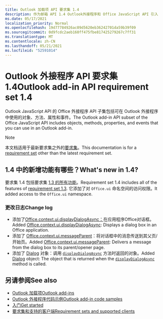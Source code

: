 ```yaml
---
title: Outlook 加载项 API 要求集 1.4
description: 作为邮箱 API 1.4 Outlook外接程序和 Office JavaScript API 引入的功能和 API。
ms.date: 05/17/2021
localization_priority: Normal
ms.openlocfilehash: 19d77784926ac09d5620eb36242701da59b39f09
ms.sourcegitcommit: 0d9fcdc2aeb160ff475fbe817425279267c7ff31
ms.translationtype: MT
ms.contentlocale: zh-CN
ms.lasthandoff: 05/21/2021
ms.locfileid: "52591014"
---
```

# <a name="outlook-add-in-api-requirement-set-14"></a><span data-ttu-id="56b65-103">Outlook 外接程序 API 要求集 1.4</span><span class="sxs-lookup"><span data-stu-id="56b65-103">Outlook add-in API requirement set 1.4</span></span>

<span data-ttu-id="56b65-104">Outlook JavaScript API 的 Office 外接程序 API 子集包括可在 Outlook 外接程序中使用的对象、方法、属性和事件。</span><span class="sxs-lookup"><span data-stu-id="56b65-104">The Outlook add-in API subset of the Office JavaScript API includes objects, methods, properties, and events that you can use in an Outlook add-in.</span></span>

> [!NOTE]
> <span data-ttu-id="56b65-105">本文档适用于最新要求集之外的[要求集](../../requirement-sets/outlook-api-requirement-sets.md)。</span><span class="sxs-lookup"><span data-stu-id="56b65-105">This documentation is for a [requirement set](../../requirement-sets/outlook-api-requirement-sets.md) other than the latest requirement set.</span></span>

## <a name="whats-new-in-14"></a><span data-ttu-id="56b65-106">1.4 中的新增功能有哪些？</span><span class="sxs-lookup"><span data-stu-id="56b65-106">What's new in 1.4?</span></span>

<span data-ttu-id="56b65-107">要求集 1.4 包括要求集 [1.3 的所有功能](../requirement-set-1.3/outlook-requirement-set-1.3.md)。</span><span class="sxs-lookup"><span data-stu-id="56b65-107">Requirement set 1.4 includes all of the features of [requirement set 1.3](../requirement-set-1.3/outlook-requirement-set-1.3.md).</span></span> <span data-ttu-id="56b65-108">它添加了对 `Office.ui` 命名空间的访问权限。</span><span class="sxs-lookup"><span data-stu-id="56b65-108">It added access to the `Office.ui` namespace.</span></span>

### <a name="change-log"></a><span data-ttu-id="56b65-109">更改日志</span><span class="sxs-lookup"><span data-stu-id="56b65-109">Change log</span></span>

- <span data-ttu-id="56b65-110">添加了[Office.context.ui.displayDialogAsync：](/javascript/api/office/office.ui#displaydialogasync-startaddress--options--callback-)在应用程序Office对话框。</span><span class="sxs-lookup"><span data-stu-id="56b65-110">Added [Office.context.ui.displayDialogAsync](/javascript/api/office/office.ui#displaydialogasync-startaddress--options--callback-): Displays a dialog box in an Office application.</span></span>
- <span data-ttu-id="56b65-111">添加了 [Office.context.ui.messageParent](/javascript/api/office/office.ui#messageparent-message-)：将对话框中的消息传送到其父页/开始页。</span><span class="sxs-lookup"><span data-stu-id="56b65-111">Added [Office.context.ui.messageParent](/javascript/api/office/office.ui#messageparent-message-): Delivers a message from the dialog box to its parent/opener page.</span></span>
- <span data-ttu-id="56b65-112">添加了 [Dialog](/javascript/api/office/office.dialog) 对象：调用 [`displayDialogAsync`](/javascript/api/office/office.ui#displaydialogasync-startaddress--options--callback-) 方法时返回的对象。</span><span class="sxs-lookup"><span data-stu-id="56b65-112">Added [Dialog](/javascript/api/office/office.dialog) object: The object that is returned when the [`displayDialogAsync`](/javascript/api/office/office.ui#displaydialogasync-startaddress--options--callback-) method is called.</span></span>

## <a name="see-also"></a><span data-ttu-id="56b65-113">另请参阅</span><span class="sxs-lookup"><span data-stu-id="56b65-113">See also</span></span>

- [<span data-ttu-id="56b65-114">Outlook 加载项</span><span class="sxs-lookup"><span data-stu-id="56b65-114">Outlook add-ins</span></span>](../../../outlook/outlook-add-ins-overview.md)
- [<span data-ttu-id="56b65-115">Outlook 外接程序代码示例</span><span class="sxs-lookup"><span data-stu-id="56b65-115">Outlook add-in code samples</span></span>](https://developer.microsoft.com/outlook/gallery/?filterBy=Outlook,Samples,Add-ins)
- [<span data-ttu-id="56b65-116">入门</span><span class="sxs-lookup"><span data-stu-id="56b65-116">Get started</span></span>](../../../quickstarts/outlook-quickstart.md)
- [<span data-ttu-id="56b65-117">要求集和支持的客户端</span><span class="sxs-lookup"><span data-stu-id="56b65-117">Requirement sets and supported clients</span></span>](../../requirement-sets/outlook-api-requirement-sets.md)
